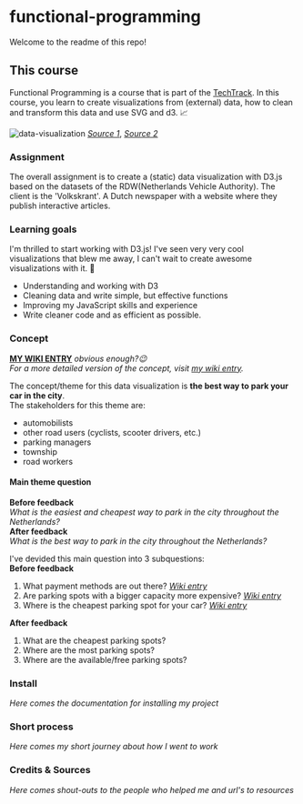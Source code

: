 # functional-programming

Welcome to the readme of this repo!

## This course
Functional Programming is a course that is part of the [TechTrack](https://cmda-tt.github.io/course-20-21/).
In this course, you learn to create visualizations from (external) data, how to clean and transform this data and use SVG and d3. 📈

![data-visualization](https://user-images.githubusercontent.com/58043913/96985013-e6c8fb00-1520-11eb-86f1-6d227a162ea9.gif)
[_Source 1_](https://dribbble.com/shots/3257484-Dataviz-1), [_Source 2_](https://nl.pinterest.com/pin/634866878694365512/)

### Assignment
The overall assignment is to create a (static) data visualization with D3.js based on the datasets of the RDW(Netherlands Vehicle Authority). The client is the 'Volkskrant'. A Dutch newspaper with a website where they publish interactive articles.


### Learning goals
I'm thrilled to start working with D3.js! I've seen very very cool visualizations that blew me away, I can't wait to create awesome visualizations with it. 🎉

* Understanding and working with D3  
* Cleaning data and write simple, but effective functions
* Improving my JavaScript skills and experience
* Write cleaner code and as efficient as possible.

### Concept
[**MY WIKI ENTRY**](https://github.com/Jelmerovereem/functional-programming/wiki/Concept-&-research-questions) _obvious enough?😉_  
_For a more detailed version of the concept, visit [my wiki entry](https://github.com/Jelmerovereem/functional-programming/wiki/Concept-&-research-questions)._

The concept/theme for this data visualization is **the best way to park your car in the city**.  
The stakeholders for this theme are:
* automobilists
* other road users (cyclists, scooter drivers, etc.)
* parking managers
* township
* road workers

#### Main theme question
**Before feedback**  
_What is the easiest and cheapest way to park in the city throughout the Netherlands?_  
**After feedback**  
_What is the best way to park in the city throughout the Netherlands?_

I've devided this main question into 3 subquestions:  
**Before feedback**  
1. What payment methods are out there? [_Wiki entry_](https://github.com/Jelmerovereem/functional-programming/wiki/Concept-&-research-questions#1-are-the-city-parking-spots-payment-methods-more-modern-than-outside-the-city)
2. Are parking spots with a bigger capacity more expensive? [_Wiki entry_](https://github.com/Jelmerovereem/functional-programming/wiki/Concept-&-research-questions#4-are-parking-spots-with-a-bigger-capacity-more-expensive-or-paid)
3. Where is the cheapest parking spot for your car? [_Wiki entry_](https://github.com/Jelmerovereem/functional-programming/wiki/Concept-&-research-questions#5-where-is-the-cheapest-parking-spot-especially-for-your-car)

**After feedback**  
1. What are the cheapest parking spots?  
2. Where are the most parking spots?  
3. Where are the available/free parking spots?  

### Install
_Here comes the documentation for installing my project_

### Short process
_Here comes my short journey about how I went to work_

### Credits & Sources
_Here comes shout-outs to the people who helped me and url's to resources_